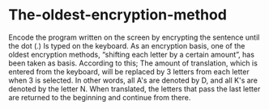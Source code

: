 # The-oldest-encryption-method
Encode the program written on the screen by encrypting the sentence until the dot (.) Is typed on the keyboard. As an encryption basis, one of the oldest encryption methods, “shifting each letter by a certain amount”, has been taken as basis. According to this; The amount of translation, which is entered from the keyboard, will be replaced by 3 letters from each letter when 3 is selected. In other words, all A's are denoted by D, and all K's are denoted by the letter N. When translated, the letters that pass the last letter are returned to the beginning and continue from there.
